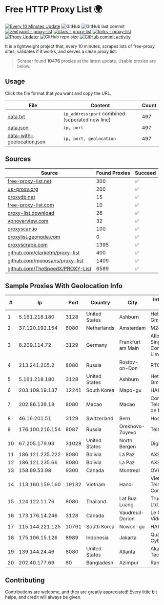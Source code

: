 
# Free HTTP Proxy List 🌍

[![Every 10 Minutes Update](https://github.com/mertguvencli/http-proxy-list/actions/workflows/main.yml/badge.svg?branch=main)](https://github.com/mertguvencli/http-proxy-list/actions/workflows/main.yml)
![GitHub](https://img.shields.io/github/license/mertguvencli/http-proxy-list)
![GitHub last commit](https://img.shields.io/github/last-commit/mertguvencli/http-proxy-list)
[![zevtyardt - proxy-list](https://img.shields.io/static/v1?label=zevtyardt&message=proxy-list&color=blue&logo=github)](https://github.com/zevtyardt/proxy-list "Go to GitHub repo")
[![stars - proxy-list](https://img.shields.io/github/stars/zevtyardt/proxy-list?style=social)](https://github.com/zevtyardt/proxy-list)
[![forks - proxy-list](https://img.shields.io/github/forks/zevtyardt/proxy-list?style=social)](https://github.com/zevtyardt/proxy-list)
[![Proxy Updater](https://github.com/zevtyardt/proxy-list/workflows/Proxy%20Updater/badge.svg)](https://github.com/zevtyardt/proxy-list/actions?query=workflow:"Proxy+Updater")
![GitHub repo size](https://img.shields.io/github/repo-size/zevtyardt/proxy-list)
[![GitHub commit activity](https://img.shields.io/github/commit-activity/m/zevtyardt/proxy-list?logo=commits)](https://github.com/zevtyardt/proxy-list/commits/main)

It is a lightweight project that, every 10 minutes, scrapes lots of free-proxy sites, validates if it works, and serves a clean proxy list.

> Scraper found **10476** proxies at the latest update. Usable proxies are below.

## Usage

Click the file format that you want and copy the URL.

|File|Content|Count|
|----|-------|-----|
|[data.txt](https://raw.githubusercontent.com/mertguvencli/http-proxy-list/main/proxy-list/data.txt)|`ip_address:port` combined (seperated new line)|497|
|[data.json](https://raw.githubusercontent.com/mertguvencli/http-proxy-list/main/proxy-list/data.json)|`ip, port`|497|
|[data-with-geolocation.json](https://raw.githubusercontent.com/mertguvencli/http-proxy-list/main/proxy-list/data-with-geolocation.json)|`ip, port, geolocation`|497|

## Sources

|Source|Found Proxies|Succeed|
|------|-------------|-------|
|[free-proxy-list.net](https://free-proxy-list.net)|300|✅|
|[us-proxy.org](https://www.us-proxy.org)|200|✅|
|[proxydb.net](http://proxydb.net)|15|✅|
|[free-proxy-list.com](https://free-proxy-list.com/?page=&port=&type%5B%5D=http&type%5B%5D=https&up_time=0&search=Search)|10|✅|
|[proxy-list.download](https://www.proxy-list.download/HTTP)|26|✅|
|[vpnoverview.com](https://vpnoverview.com/privacy/anonymous-browsing/free-proxy-servers)|32|✅|
|[proxyscan.io](https://www.proxyscan.io)|100|✅|
|[proxylist.geonode.com](https://proxylist.geonode.com/api/proxy-list?limit=300&page=1&sort_by=lastChecked&sort_type=desc&protocols=http,https)|0|✅|
|[proxyscrape.com](https://api.proxyscrape.com/v2/?request=displayproxies&protocol=http&timeout=10000&country=all&ssl=all&anonymity=all)|1395|✅|
|[github.com/clarketm/proxy-list](https://raw.githubusercontent.com/clarketm/proxy-list/master/proxy-list-raw.txt)|400|✅|
|[github.com/monosans/proxy-list](https://raw.githubusercontent.com/monosans/proxy-list/main/proxies/http.txt)|1409|✅|
|[github.com/TheSpeedX/PROXY-List](https://raw.githubusercontent.com/TheSpeedX/PROXY-List/master/http.txt)|6589|✅|


## Sample Proxies With Geolocation Info

|#|Ip|Port|Country|City|Internet Service Provider|
|-|--|----|-------|----|-------------------------|
|1|5.161.218.180|3128|United States|Ashburn|Hetzner Online GmbH|
|2|37.120.192.154|8080|Netherlands|Amsterdam|M247 Europe SRL|
|3|8.209.114.72|3129|Germany|Frankfurt am Main|Alibaba.com Singapore E-Commerce Private Limited|
|4|213.241.205.2|8080|Russia|Rostov-on-Don|RTCOMM-YUG|
|5|5.161.218.180|3128|United States|Ashburn|Hetzner Online GmbH|
|6|203.109.19.137|12241|South Korea|Mapo-gu|HAIonNet|
|7|202.86.138.18|8080|Macao|Macao|Companhia de Telecomunicacoes de Macau|
|8|46.16.201.51|3129|Switzerland|Bern|Hosteur SA|
|9|176.100.216.154|8087|Russia|Orekhovo-Zuyevo|Telecom-Uslugi|
|10|67.205.179.93|31028|United States|North Bergen|DigitalOcean, LLC|
|11|186.121.235.222|8080|Bolivia|La Paz|AXS Bolivia S. A.|
|12|186.121.235.66|8080|Bolivia|La Paz|AXS Bolivia S. A.|
|13|158.69.53.98|9300|Canada|Montreal|OVH SAS|
|14|113.160.159.160|19132|Vietnam|Hanoi|VietNam Post and Telecom Corporation|
|15|124.122.11.76|8080|Thailand|Lat Bua Luang|True Internet Co., Ltd.|
|16|173.176.14.246|3128|Canada|Vaudreuil-Dorion|Le Groupe Videotron Ltee|
|17|115.144.221.125|10761|South Korea|Nowon-gu|HAIonNet|
|18|175.106.15.126|8989|Indonesia|Jakarta|Quantum Dist Cyber|
|19|139.144.24.46|8080|United States|Atlanta|Akamai Technologies, Inc.|
|20|202.40.177.69|80|Bangladesh|Azimpur|Ranks ITT|



## Contributing

Contributions are welcome, and they are greatly appreciated! Every
little bit helps, and credit will always be given.

